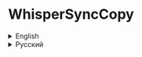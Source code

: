 # WhisperSyncCopy

<details>
   <summary>English</summary>

   **WhisperSyncCopy** is a tool designed to manually synchronize files between two directories, ensuring that only modified files are copied.

   #### Steps to use WhisperSyncCopy:

   1. **Language Selection:**
      - On the first launch, the program will ask you to select a language. Choose "1" for English or "2" for Russian.

   2. **Configuring Source and Destination Directories:**
      - The program will prompt you to enter the source and destination directory paths. If you have used the program before, it will ask if you want to use the previously saved paths.
      - After entering the paths, you will have the option to save them for future use.

   3. **Handling the `.getignore` File:**
      - If a `.getignore` file does not exist in the program's directory, the program will ask if you want to create one. This file allows you to specify files or directories that should be ignored during synchronization.
      - To add files or directories to be ignored, simply list their names in the `.getignore` file, one per line.

      **Example:**
      - To ignore a specific file: `file.txt`
      - To ignore all files in a directory: `directory_name/`
      - To ignore a specific file inside a directory: `directory_name/file.txt`

   4. **Manual File Synchronization:**
      - The program will copy all modified files from the source to the destination directory, skipping any files listed in the `.getignore` file.
      - **Note:** Synchronization is not automatic. You will need to manually run the program each time you want to synchronize the directories.

   5. **Completion:**
      - After the synchronization is complete, the program will notify you that the files have been successfully copied.

</details>

<details>
   <summary>Русский</summary>

   **WhisperSyncCopy** — это инструмент для ручной синхронизации файлов между двумя директориями, который копирует только измененные файлы.

   #### Шаги использования WhisperSyncCopy:

   1. **Выбор языка:**
      - При первом запуске программа предложит вам выбрать язык. Нажмите "1" для английского или "2" для русского.

   2. **Настройка исходной и целевой директорий:**
      - Программа запросит у вас пути к исходной и целевой директориям. Если вы уже использовали программу ранее, она предложит использовать сохраненные пути.
      - После ввода путей вам будет предложено сохранить их для дальнейшего использования.

   3. **Работа с файлом `.getignore`:**
      - Если файл `.getignore` не существует в директории программы, программа спросит, хотите ли вы его создать. Этот файл позволяет указать файлы или директории, которые нужно игнорировать во время синхронизации.
      - Чтобы добавить игнорируемые файлы или директории, просто укажите их названия в файле `.getignore`, по одному на каждой строке.

      **Пример:**
      - Чтобы игнорировать конкретный файл: `file.txt`
      - Чтобы игнорировать все файлы в директории: `directory_name/`
      - Чтобы игнорировать конкретный файл внутри директории: `directory_name/file.txt`

   4. **Ручная синхронизация файлов:**
      - Программа скопирует все измененные файлы из исходной директории в целевую, пропуская те файлы, которые указаны в файле `.getignore`.
      - **Примечание:** Синхронизация не является автоматической. Вам нужно будет вручную запускать программу каждый раз, когда вы хотите синхронизировать директории.

   5. **Завершение:**
      - После завершения синхронизации программа уведомит вас о том, что файлы успешно скопированы.

</details>
